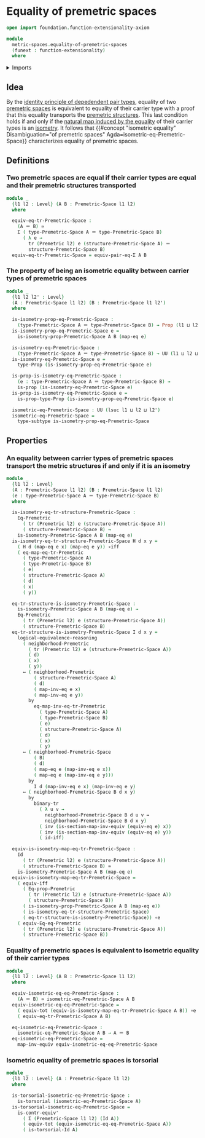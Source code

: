 # Equality of premetric spaces

```agda
open import foundation.function-extensionality-axiom

module
  metric-spaces.equality-of-premetric-spaces
  (funext : function-extensionality)
  where
```

<details><summary>Imports</summary>

```agda
open import foundation.action-on-identifications-functions
open import foundation.binary-transport
open import foundation.contractible-types funext
open import foundation.dependent-pair-types
open import foundation.equality-dependent-pair-types funext
open import foundation.equivalences funext
open import foundation.functoriality-dependent-pair-types funext
open import foundation.identity-types funext
open import foundation.logical-equivalences funext
open import foundation.propositions funext
open import foundation.subtypes funext
open import foundation.torsorial-type-families funext
open import foundation.transport-along-identifications
open import foundation.univalence funext
open import foundation.universe-levels

open import metric-spaces.isometries-premetric-spaces funext
open import metric-spaces.premetric-spaces funext
open import metric-spaces.premetric-structures funext
```

</details>

## Idea

By the
[identity principle of depedendent pair types](foundation.equality-dependent-pair-types.md),
equality of two [premetric spaces](metric-spaces.premetric-spaces.md) is
equivalent to equality of their carrier type with a proof that this equality
transports the [premetric structures](metric-spaces.premetric-structures.md).
This last condition holds if and only if the
[natural map induced by the equality](foundation.univalence.md) of their carrier
types is an [isometry](metric-spaces.isometries-premetric-spaces.md). It follows
that
{{#concept "isometric equality" Disambiguation="of premetric spaces" Agda=isometric-eq-Premetric-Space}}
characterizes equality of premetric spaces.

## Definitions

### Two premetric spaces are equal if their carrier types are equal and their premetric structures transported

```agda
module _
  {l1 l2 : Level} (A B : Premetric-Space l1 l2)
  where

  equiv-eq-tr-Premetric-Space :
    (A ＝ B) ≃
    Σ ( type-Premetric-Space A ＝ type-Premetric-Space B)
      ( λ e →
        tr (Premetric l2) e (structure-Premetric-Space A) ＝
        structure-Premetric-Space B)
  equiv-eq-tr-Premetric-Space = equiv-pair-eq-Σ A B
```

### The property of being an isometric equality between carrier types of premetric spaces

```agda
module _
  {l1 l2 l2' : Level}
  (A : Premetric-Space l1 l2) (B : Premetric-Space l1 l2')
  where

  is-isometry-prop-eq-Premetric-Space :
    (type-Premetric-Space A ＝ type-Premetric-Space B) → Prop (l1 ⊔ l2 ⊔ l2')
  is-isometry-prop-eq-Premetric-Space e =
    is-isometry-prop-Premetric-Space A B (map-eq e)

  is-isometry-eq-Premetric-Space :
    (type-Premetric-Space A ＝ type-Premetric-Space B) → UU (l1 ⊔ l2 ⊔ l2')
  is-isometry-eq-Premetric-Space e =
    type-Prop (is-isometry-prop-eq-Premetric-Space e)

  is-prop-is-isometry-eq-Premetric-Space :
    (e : type-Premetric-Space A ＝ type-Premetric-Space B) →
    is-prop (is-isometry-eq-Premetric-Space e)
  is-prop-is-isometry-eq-Premetric-Space e =
    is-prop-type-Prop (is-isometry-prop-eq-Premetric-Space e)

  isometric-eq-Premetric-Space : UU (lsuc l1 ⊔ l2 ⊔ l2')
  isometric-eq-Premetric-Space =
    type-subtype is-isometry-prop-eq-Premetric-Space
```

## Properties

### An equality between carrier types of premetric spaces transport the metric structures if and only if it is an isometry

```agda
module _
  {l1 l2 : Level}
  (A : Premetric-Space l1 l2) (B : Premetric-Space l1 l2)
  (e : type-Premetric-Space A ＝ type-Premetric-Space B)
  where

  is-isometry-eq-tr-structure-Premetric-Space :
    Eq-Premetric
      ( tr (Premetric l2) e (structure-Premetric-Space A))
      ( structure-Premetric-Space B) →
    is-isometry-Premetric-Space A B (map-eq e)
  is-isometry-eq-tr-structure-Premetric-Space H d x y =
    ( H d (map-eq e x) (map-eq e y)) ∘iff
    ( eq-map-eq-tr-Premetric
      ( type-Premetric-Space A)
      ( type-Premetric-Space B)
      ( e)
      ( structure-Premetric-Space A)
      ( d)
      ( x)
      ( y))

  eq-tr-structure-is-isometry-Premetric-Space :
    is-isometry-Premetric-Space A B (map-eq e) →
    Eq-Premetric
      ( tr (Premetric l2) e (structure-Premetric-Space A))
      ( structure-Premetric-Space B)
  eq-tr-structure-is-isometry-Premetric-Space I d x y =
    logical-equivalence-reasoning
      ( neighborhood-Premetric
        ( tr (Premetric l2) e (structure-Premetric-Space A))
        ( d)
        ( x)
        ( y))
      ↔ ( neighborhood-Premetric
          ( structure-Premetric-Space A)
          ( d)
          ( map-inv-eq e x)
          ( map-inv-eq e y))
        by
          eq-map-inv-eq-tr-Premetric
            ( type-Premetric-Space A)
            ( type-Premetric-Space B)
            ( e)
            ( structure-Premetric-Space A)
            ( d)
            ( x)
            ( y)
      ↔ ( neighborhood-Premetric-Space
          ( B)
          ( d)
          ( map-eq e (map-inv-eq e x))
          ( map-eq e (map-inv-eq e y)))
        by
          I d (map-inv-eq e x) (map-inv-eq e y)
      ↔ ( neighborhood-Premetric-Space B d x y)
        by
          binary-tr
            ( λ u v →
              neighborhood-Premetric-Space B d u v ↔
              neighborhood-Premetric-Space B d x y)
            ( inv (is-section-map-inv-equiv (equiv-eq e) x))
            ( inv (is-section-map-inv-equiv (equiv-eq e) y))
            ( id-iff)

  equiv-is-isometry-map-eq-tr-Premetric-Space :
    Id
      ( tr (Premetric l2) e (structure-Premetric-Space A))
      ( structure-Premetric-Space B) ≃
    is-isometry-Premetric-Space A B (map-eq e)
  equiv-is-isometry-map-eq-tr-Premetric-Space =
    ( equiv-iff
      ( Eq-prop-Premetric
        ( tr (Premetric l2) e (structure-Premetric-Space A))
        ( structure-Premetric-Space B))
      ( is-isometry-prop-Premetric-Space A B (map-eq e))
      ( is-isometry-eq-tr-structure-Premetric-Space)
      ( eq-tr-structure-is-isometry-Premetric-Space)) ∘e
    ( equiv-Eq-eq-Premetric
      ( tr (Premetric l2) e (structure-Premetric-Space A))
      ( structure-Premetric-Space B))
```

### Equality of premetric spaces is equivalent to isometric equality of their carrier types

```agda
module _
  {l1 l2 : Level} (A B : Premetric-Space l1 l2)
  where

  equiv-isometric-eq-eq-Premetric-Space :
    (A ＝ B) ≃ isometric-eq-Premetric-Space A B
  equiv-isometric-eq-eq-Premetric-Space =
    ( equiv-tot (equiv-is-isometry-map-eq-tr-Premetric-Space A B)) ∘e
    ( equiv-eq-tr-Premetric-Space A B)

  eq-isometric-eq-Premetric-Space :
    isometric-eq-Premetric-Space A B → A ＝ B
  eq-isometric-eq-Premetric-Space =
    map-inv-equiv equiv-isometric-eq-eq-Premetric-Space
```

### Isometric equality of premetric spaces is torsorial

```agda
module _
  {l1 l2 : Level} (A : Premetric-Space l1 l2)
  where

  is-torsorial-isometric-eq-Premetric-Space :
    is-torsorial (isometric-eq-Premetric-Space A)
  is-torsorial-isometric-eq-Premetric-Space =
    is-contr-equiv'
      ( Σ (Premetric-Space l1 l2) (Id A))
      ( equiv-tot (equiv-isometric-eq-eq-Premetric-Space A))
      ( is-torsorial-Id A)
```
